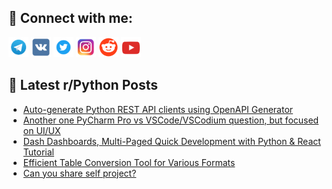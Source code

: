 ## 🔎 Connect with me:
[<img src="https://github.com/bullbesh/bullbesh/blob/main/images/Telegram.png" width="32" height="32" />](https://t.me/bullbesh)
[<img src="https://github.com/bullbesh/bullbesh/blob/main/images/VK.png" width="32" height="32" />](https://vk.com/bullbesh)
[<img src="https://github.com/bullbesh/bullbesh/blob/main/images/Twitter.png" width="32" height="32" />](https://twitter.com/bullbesh1)
[<img src="https://github.com/bullbesh/bullbesh/blob/main/images/Instagram.png" width="32" height="32" />](https://www.instagram.com/bullbesh)
[<img src="https://github.com/bullbesh/bullbesh/blob/main/images/Reddit.png" width="32" height="32" />](https://www.reddit.com/user/bullbesh)
[<img src="https://github.com/bullbesh/bullbesh/blob/main/images/YouTube.png" width="32" height="32" />](https://www.youtube.com/channel/UCtfjRs6uzgq5mfm8S06WTcg)

## 📕 Latest r/Python Posts
<!-- BLOG-POST-LIST:START -->
- [Auto-generate Python REST API clients using OpenAPI Generator](https://www.reddit.com/r/Python/comments/zo7vvg/autogenerate_python_rest_api_clients_using/)
- [Another one PyCharm Pro vs VSCode/VSCodium question, but focused on UI/UX](https://www.reddit.com/r/Python/comments/zo6h13/another_one_pycharm_pro_vs_vscodevscodium/)
- [Dash Dashboards, Multi-Paged Quick Development with Python &amp; React Tutorial](https://www.reddit.com/r/Python/comments/zo4ctd/dash_dashboards_multipaged_quick_development_with/)
- [Efficient Table Conversion Tool for Various Formats](https://www.reddit.com/r/Python/comments/zo30dn/efficient_table_conversion_tool_for_various/)
- [Can you share self project?](https://www.reddit.com/r/Python/comments/zo28e7/can_you_share_self_project/)
<!-- BLOG-POST-LIST:END -->
